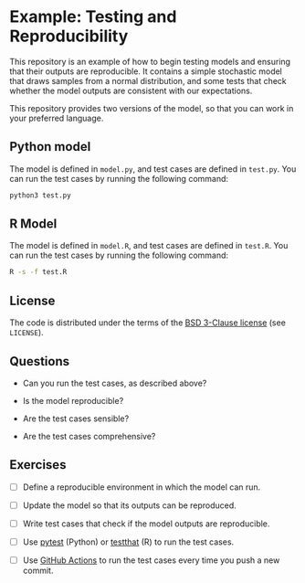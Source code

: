 # Example: Testing and Reproducibility

This repository is an example of how to begin testing models and ensuring that their outputs are reproducible.
It contains a simple stochastic model that draws samples from a normal distribution, and some tests that check whether the model outputs are consistent with our expectations.

This repository provides two versions of the model, so that you can work in your preferred language.

## Python model

The model is defined in `model.py`, and test cases are defined in `test.py`.
You can run the test cases by running the following command:

```sh
python3 test.py
```

## R Model

The model is defined in `model.R`, and test cases are defined in `test.R`.
You can run the test cases by running the following command:

```sh
R -s -f test.R
```

## License

The code is distributed under the terms of the [BSD 3-Clause license](https://opensource.org/licenses/BSD-3-Clause) (see
`LICENSE`).

## Questions

- Can you run the test cases, as described above?

- Is the model reproducible?

- Are the test cases sensible?

- Are the test cases comprehensive?

## Exercises

- [ ] Define a reproducible environment in which the model can run.

- [ ] Update the model so that its outputs can be reproduced.

- [ ] Write test cases that check if the model outputs are reproducible.

- [ ] Use [pytest](https://docs.pytest.org/) (Python) or [testthat](https://testthat.r-lib.org/) (R) to run the test cases.

- [ ] Use [GitHub Actions](https://docs.github.com/en/actions) to run the test cases every time you push a new commit.
